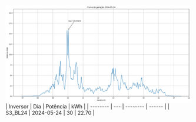 ![My Image](24_05_2024-S3_BL24.png)
| Inversor | Dia | Potência | kWh    |
| -------- | --- | -------- | ------ |
| S3_BL24       | 2024-05-24  | 30       | 22.70 |